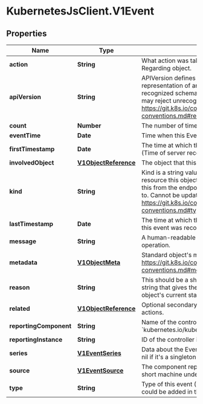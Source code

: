 # KubernetesJsClient.V1Event

## Properties
Name | Type | Description | Notes
------------ | ------------- | ------------- | -------------
**action** | **String** | What action was taken/failed regarding to the Regarding object. | [optional] 
**apiVersion** | **String** | APIVersion defines the versioned schema of this representation of an object. Servers should convert recognized schemas to the latest internal value, and may reject unrecognized values. More info: https://git.k8s.io/community/contributors/devel/api-conventions.md#resources | [optional] 
**count** | **Number** | The number of times this event has occurred. | [optional] 
**eventTime** | **Date** | Time when this Event was first observed. | [optional] 
**firstTimestamp** | **Date** | The time at which the event was first recorded. (Time of server receipt is in TypeMeta.) | [optional] 
**involvedObject** | [**V1ObjectReference**](V1ObjectReference.md) | The object that this event is about. | 
**kind** | **String** | Kind is a string value representing the REST resource this object represents. Servers may infer this from the endpoint the client submits requests to. Cannot be updated. In CamelCase. More info: https://git.k8s.io/community/contributors/devel/api-conventions.md#types-kinds | [optional] 
**lastTimestamp** | **Date** | The time at which the most recent occurrence of this event was recorded. | [optional] 
**message** | **String** | A human-readable description of the status of this operation. | [optional] 
**metadata** | [**V1ObjectMeta**](V1ObjectMeta.md) | Standard object&#39;s metadata. More info: https://git.k8s.io/community/contributors/devel/api-conventions.md#metadata | 
**reason** | **String** | This should be a short, machine understandable string that gives the reason for the transition into the object&#39;s current status. | [optional] 
**related** | [**V1ObjectReference**](V1ObjectReference.md) | Optional secondary object for more complex actions. | [optional] 
**reportingComponent** | **String** | Name of the controller that emitted this Event, e.g. &#x60;kubernetes.io/kubelet&#x60;. | [optional] 
**reportingInstance** | **String** | ID of the controller instance, e.g. &#x60;kubelet-xyzf&#x60;. | [optional] 
**series** | [**V1EventSeries**](V1EventSeries.md) | Data about the Event series this event represents or nil if it&#39;s a singleton Event. | [optional] 
**source** | [**V1EventSource**](V1EventSource.md) | The component reporting this event. Should be a short machine understandable string. | [optional] 
**type** | **String** | Type of this event (Normal, Warning), new types could be added in the future | [optional] 



